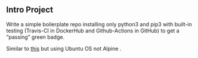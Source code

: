## Intro Project
Write a simple boilerplate repo installing only python3 and pip3 with built-in testing (Travis-CI in DockerHub and Github-Actions in GitHub) to get a “passing” green badge.

Similar to [this](https://hub.docker.com/layers/python/library/python/3.7.12-alpine3.15/images/sha256-ebbc53a061c425205f34afababebdb5c27bf211ac248a051d00c97891e8985db?context=explore) but using Ubuntu OS not Alpine .